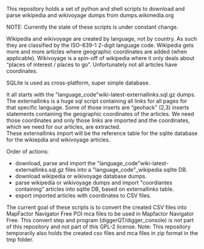 This repository holds a set of python and shell scripts to download and parse wikipedia and wikivoyage dumps from dumps.wikimedia.org

NOTE: Currently the state of these scripts is under constant change.

Wikipedia and wikivoyage are created by language, not by country. As such they are classified by the ISO-639-1 2-digit language code.
Wikipedia gets more and more articles where geographic coordinates are added (when applicable). Wikivoyage is a spin-off of wikipedia where it only deals about “places of interest / places to go”. Unfortunately not all articles have coordinates.

SQLite is used as cross-platform, super simple database.

It all starts with the "language_code"wiki-latest-externallinks.sql.gz dumps.
The externallinks is a huge sql script containing all links for all pages for that specific language.
Some of those inserts are “geohack” (2,3) inserts statements containing the geographic coordinates of the articles. We need those coordinates and only those links are imported and the coordinates, which we need for our articles, are extracted.  
These externallinks import will be the reference table for the sqlite database for the wikiepdia and wikivoyage articles.


Order of actions:
  - download, parse and import the "language_code"wiki-latest-externallinks.sql.gz  files into a "language_code"_wikipedia sqlite DB.
  - download wikipedia or wikivoyage database dumps.
  - parse wikipedia or wikivoyage dumps and import "coordiantes containing" articles into sqlite DB, based on externallinks table.
  - export imported articles with coordinates to CSV files.
  


The current goal of these scripts is to convert the created CSV files into MapFactor Navigator Free POI mca files to be used in Mapfactor Navigator Free. 
This convert step and program (diggerQT/digger_console) is not part of this repository and not part of this GPL-2 license.
Note: This repository temporarily also holds the created csv files and mca files in zip format in the tmp folder.
